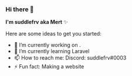 ### Hi there 👋


**I'm suddlefrv aka Mert** ✨

Here are some ideas to get you started:

- 🔭 I’m currently working on .
- 🌱 I’m currently learning Laravel
- 📫 How to reach me: Discord: suddlefrv#0003
- ⚡ Fun fact: Making a website
